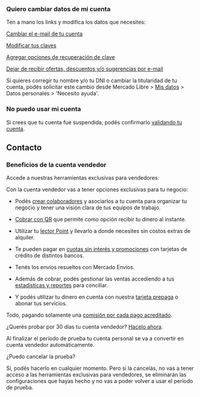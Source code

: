 ### Quiero cambiar datos de mi cuenta

Ten a mano los links y modifica los datos que necesites:

[Cambiar el e-mail de tu cuenta](https://www.mercadopago.com/mla/mydata?axn=myDataAdminEmails)

[Modificar tus claves](https://www.mercadopago.com/mla/account/security)

[Agregar opciones de recuperación de clave](https://www.mercadopago.com/mla/accountrecovery/collect/userInfo?redirUrl=https%3A%2F%2Fwww.mercadopago.com%2Fmla%2Fmydatapwd)

[Dejar de recibir ofertas, descuentos y/o sugerencias por e-mail](https://www.mercadopago.com/mla/account/mydata/emails)

Si quieres corregir tu nombre y/o tu DNI o cambiar la titularidad de tu cuenta, podés solicitar este cambio desde Mercado Libre > [Mis datos](https://myaccount.mercadolibre.com.ar/profile) > Datos personales > 'Necesito ayuda'.

### No puedo usar mi cuenta

Si crees que tu cuenta fue suspendida, podés confirmarlo [validando tu cuenta](https://www.mercadolibre.com.ar/ayuda/validateUser).
## Contacto

### Beneficios de la cuenta vendedor

Accede a nuestras herramientas exclusivas para vendedores:

Con la cuenta vendedor vas a tener opciones exclusivas para tu negocio:

- Podés [crear colaboradores](https://www.mercadopago.com.ar/ayuda/colaboradores_4026) y asociarlos a tu cuenta para organizar tu negocio y tener una visión clara de tus equipos de trabajo.

- [Cobrar con QR](https://www.mercadopago.com.ar/como-cobrar/codigo-qr) que permite como opción recibir tu dinero al instante.

- Utilizar tu [lector Point](https://www.mercadopago.com.ar/lector-tarjetas-credito-point) y llevarlo a donde necesites sin costos extras de alquiler.

- Te pueden pagar en [cuotas sin interés y promociones](https://www.mercadopago.com.ar/promociones) con tarjetas de crédito de distintos bancos.

- Tenés los envíos resueltos con Mercado Envíos.

- Además de cobrar, podés gestionar las ventas accediendo a tus [estadísticas y reportes](https://www.mercadopago.com.ar/ayuda/herramienta-conciliacion_2116) para conciliar.

- Y podés utilizar tu dinero en cuenta con nuestra [tarjeta prepaga](https://www.mercadopago.com.ar/tarjeta-prepaga) o abonar tus servicios.

Todo, pagando solamente una [comisión por cada pago acreditado](https://www.mercadopago.com.ar/ayuda/recibir-pagos-costos_220).

¿Querés probar por 30 días tu cuenta vendedor?  [Hacelo ahora](https://www.mercadopago.com.ar/summary/seller-account-promo).

Al finalizar el período de prueba tu cuenta personal se va a convertir en cuenta vendedor automáticamente.

¿Puedo cancelar la prueba?

Sí, podés hacerlo en cualquier momento. Pero si la cancelás, no vas a tener acceso a las herramientas exclusivas para vendedores, se eliminarán las configuraciones que hayas hecho y no vas a poder volver a usar el período de prueba.